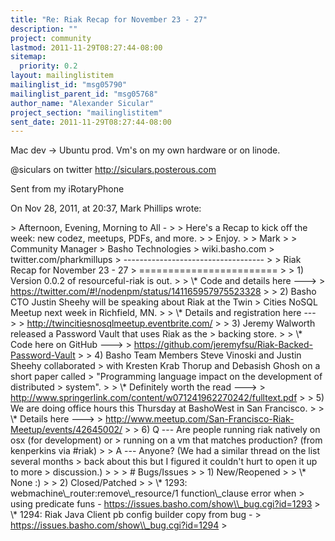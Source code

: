 ```yaml
---
title: "Re: Riak Recap for November 23 - 27"
description: ""
project: community
lastmod: 2011-11-29T08:27:44-08:00
sitemap:
  priority: 0.2
layout: mailinglistitem
mailinglist_id: "msg05790"
mailinglist_parent_id: "msg05768"
author_name: "Alexander Sicular"
project_section: "mailinglistitem"
sent_date: 2011-11-29T08:27:44-08:00
---
```



Mac dev -&gt; Ubuntu prod. Vm's on my own hardware or on linode. 


@siculars on twitter
http://siculars.posterous.com

Sent from my iRotaryPhone

On Nov 28, 2011, at 20:37, Mark Phillips  wrote:

&gt; Afternoon, Evening, Morning to All -
&gt; 
&gt; Here's a Recap to kick off the week: new codez, meetups, PDFs, and more.
&gt; 
&gt; Enjoy.
&gt; 
&gt; Mark
&gt; 
&gt; Community Manager
&gt; Basho Technologies
&gt; wiki.basho.com
&gt; twitter.com/pharkmillups
&gt; -----------------------------------
&gt; 
&gt; Riak Recap for November 23 - 27
&gt; ========================
&gt; 
&gt; 1) Version 0.0.2 of resourceful-riak is out.
&gt; 
&gt; \\* Code and details here ---&gt;
&gt; https://twitter.com/#!/nodenpm/status/141165957975523328
&gt; 
&gt; 2) Basho CTO Justin Sheehy will be speaking about Riak at the Twin
&gt; Cities NoSQL Meetup next week in Richfield, MN.
&gt; 
&gt; \\* Details and registration here ---&gt;
&gt; http://twincitiesnosqlmeetup.eventbrite.com/
&gt; 
&gt; 3) Jeremy Walworth released a Password Vault that uses Riak as the
&gt; backing store.
&gt; 
&gt; \\* Code here on GitHub ---&gt;
&gt; https://github.com/jeremyfsu/Riak-Backed-Password-Vault
&gt; 
&gt; 4) Basho Team Members Steve Vinoski and Justin Sheehy collaborated
&gt; with Kresten Krab Thorup and Debasish Ghosh on a short paper called
&gt; "Programming language impact on the development of distributed
&gt; system".
&gt; 
&gt; \\* Definitely worth the read ---&gt;
&gt; http://www.springerlink.com/content/w071241962270242/fulltext.pdf
&gt; 
&gt; 5) We are doing office hours this Thursday at BashoWest in San Francisco.
&gt; 
&gt; \\* Details here ---&gt;
&gt; http://www.meetup.com/San-Francisco-Riak-Meetup/events/42645002/
&gt; 
&gt; 6) Q --- Are people running riak natively on osx (for development) or
&gt; running on a vm that matches production? (from kenperkins via #riak)
&gt; 
&gt; A --- Anyone? (We had a similar thread on the list several months
&gt; back about this but I figured it couldn't hurt to open it up to more
&gt; discussion.)
&gt; 
&gt; 
&gt; # Bugs/Issues
&gt; 
&gt; 1) New/Reopened
&gt; 
&gt; \\* None :)
&gt; 
&gt; 2) Closed/Patched
&gt; 
&gt; \\* 1293: webmachine\\_router:remove\\_resource/1 function\\_clause error when
&gt; using predicate funs - https://issues.basho.com/show\\_bug.cgi?id=1293
&gt; \\* 1294: Riak Java Client pb config builder copy from bug -
&gt; https://issues.basho.com/show\\_bug.cgi?id=1294
&gt; 

